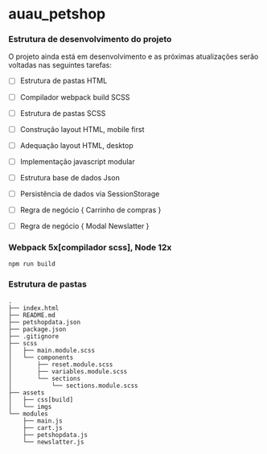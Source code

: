 # auau_petshop

### Estrutura de desenvolvimento do projeto

O projeto ainda está em desenvolvimento e as próximas atualizações serão voltadas nas seguintes tarefas:

- [ ] Estrutura de pastas HTML
- [ ] Compilador webpack build SCSS
- [ ] Estrutura de pastas SCSS
- [ ] Construção layout HTML, mobile first
- [ ] Adequação layout HTML, desktop
- [ ] Implementação javascript modular
- [ ] Estrutura base de dados Json
- [ ] Persistência de dados via SessionStorage
- [ ] Regra de negócio { Carrinho de compras }
- [ ] Regra de negócio { Modal Newslatter }


### Webpack 5x[compilador scss], Node 12x

```
npm run build
```

### Estrutura de pastas
```
.
├── index.html
├── README.md
├── petshopdata.json
├── package.json
├── .gitignore
├── scss
│   ├── main.module.scss
│   └── components
│       ├── reset.module.scss
│       ├── variables.module.scss
│       └── sections
│           └── sections.module.scss
├── assets
│   ├── css[build]
│   └── imgs
└── modules
    ├── main.js
    ├── cart.js
    ├── petshopdata.js
    └── newslatter.js
```
